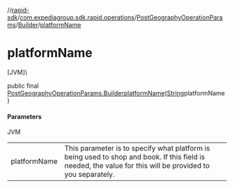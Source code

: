 //[rapid-sdk](../../../../index.md)/[com.expediagroup.sdk.rapid.operations](../../index.md)/[PostGeographyOperationParams](../index.md)/[Builder](index.md)/[platformName](platform-name.md)

# platformName

[JVM]\

public final [PostGeographyOperationParams.Builder](index.md)[platformName](platform-name.md)([String](https://docs.oracle.com/javase/8/docs/api/java/lang/String.html)platformName)

#### Parameters

JVM

| | |
|---|---|
| platformName | This parameter is to specify what platform is being used to shop and book. If this field is needed, the value for this will be provided to you separately. |
